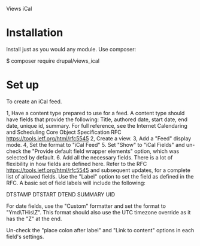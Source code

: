 Views iCal

# Installation

Install just as you would any module. Use composer: 

$ composer require drupal/views_ical

# Set up

To create an iCal feed. 

1, Have a content type prepared to use for a feed. A content type should have fields that provide the following: Title, authored date, start date, end date, unique id, summary. For full reference, see the Internet Calendaring and Scheduling Core Object Specification RFC https://tools.ietf.org/html/rfc5545
2, Create a view.
3, Add a "Feed" display mode.
4, Set the format to "iCal Feed"
5. Set "Show" to "iCal Fields" and un-check the "Provide default field wrapper elements" option, which was selected by default. 
6. Add all the necessary fields. There is a lot of flexibility in how fields are defined here. Refer to the RFC https://tools.ietf.org/html/rfc5545 and subsequent updates, for a complete list of allowed fields. Use the "Label" option to set the field as defined in the RFC. A basic set of field labels will include the following:

DTSTAMP
DTSTART
DTEND
SUMMARY
UID

For date fields, use the "Custom" formatter and set the format to "Ymd\THis\Z". This format should also use the UTC timezone override as it has the "Z" at the end. 

Un-check the "place colon after label" and "Link to content" options in each field's settings. 
